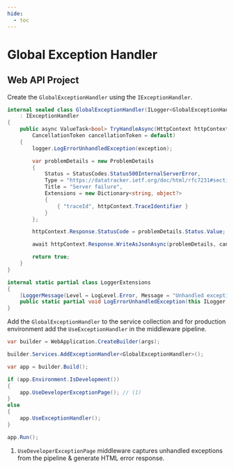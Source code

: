 ```yaml
---
hide:
  - toc
---
```


# Global Exception Handler

## Web API Project

Create the `GlobalExceptionHandler` using the `IExceptionHandler`.

```cs title="GlobalExceptionHandler.cs"
internal sealed class GlobalExceptionHandler(ILogger<GlobalExceptionHandler> logger)
    : IExceptionHandler
{
    public async ValueTask<bool> TryHandleAsync(HttpContext httpContext, Exception exception,
        CancellationToken cancellationToken = default)
    {
        logger.LogErrorUnhandledException(exception);

        var problemDetails = new ProblemDetails
        {
            Status = StatusCodes.Status500InternalServerError,
            Type = "https://datatracker.ietf.org/doc/html/rfc7231#section-6.6.1",
            Title = "Server failure",
            Extensions = new Dictionary<string, object?>
            {
                { "traceId", httpContext.TraceIdentifier }
            }
        };

        httpContext.Response.StatusCode = problemDetails.Status.Value;

        await httpContext.Response.WriteAsJsonAsync(problemDetails, cancellationToken);

        return true;
    }
}

internal static partial class LoggerExtensions
{
    [LoggerMessage(Level = LogLevel.Error, Message = "Unhandled exception occurred")]
    public static partial void LogErrorUnhandledException(this ILogger logger, Exception exception);
}
```

Add the `GlobalExceptionHandler` to the service collection and for production environment add the `UseExceptionHandler` in the middleware pipeline.

```cs title="Program.cs" hl_lines="3 9 13"
var builder = WebApplication.CreateBuilder(args);

builder.Services.AddExceptionHandler<GlobalExceptionHandler>();

var app = builder.Build();

if (app.Environment.IsDevelopment())
{
    app.UseDeveloperExceptionPage(); // (1)
}
else
{
    app.UseExceptionHandler();
}

app.Run();
```

1. `UseDeveloperExceptionPage` middleware captures unhandled exceptions from the pipeline & generate HTML error response.